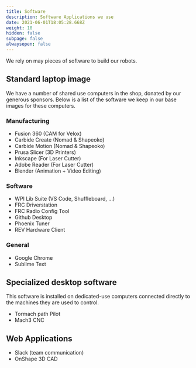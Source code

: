 ```yaml
---
title: Software
description: Software Applications we use
date: 2021-06-01T18:05:28.668Z
weight: 10
hidden: false
subpage: false
alwaysopen: false
---
```


We rely on may pieces of software to build our robots.

## Standard laptop image
We have a number of shared use computers in the shop, donated by our generous sponsors. Below is a list of the software we keep in our base images for these computers.

### Manufacturing
* Fusion 360 (CAM for Velox)
* Carbide Create (Nomad & Shapeoko)
* Carbide Motion (Nomad & Shapeoko)
* Prusa Slicer (3D Printers)
* Inkscape (For Laser Cutter)
* Adobe Reader (For Laser Cutter)
* Blender (Animation + Video Editing)

### Software
* WPI Lib Suite (VS Code, Shuffleboard, ...)
* FRC Driverstation
* FRC Radio Config Tool
* Github Desktop
* Phoenix Tuner
* REV Hardware Client

### General
- Google Chrome
- Sublime Text

## Specialized desktop software
This software is installed on dedicated-use computers connected directly to the machines they are used to control.

- Tormach path Pilot
- Mach3 CNC

## Web Applications
- Slack (team communication)
- OnShape 3D CAD


